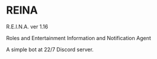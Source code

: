 # REINA

R.E.I.N.A. ver 1.16

Roles and Entertainment Information and Notification Agent

A simple bot at 22/7 Discord server. 